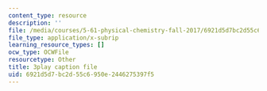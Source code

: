 ```yaml
---
content_type: resource
description: ''
file: /media/courses/5-61-physical-chemistry-fall-2017/6921d5d7bc2d55c6950e2446275397f5_JzW4RYICOdA.vtt
file_type: application/x-subrip
learning_resource_types: []
ocw_type: OCWFile
resourcetype: Other
title: 3play caption file
uid: 6921d5d7-bc2d-55c6-950e-2446275397f5
---
```

